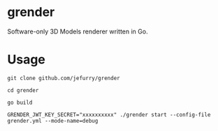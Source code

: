 # grender
Software-only 3D Models renderer written in Go.

# Usage

`git clone github.com/jefurry/grender`

`cd grender`

`go build`

`GRENDER_JWT_KEY_SECRET="xxxxxxxxxx" ./grender start --config-file grender.yml --mode-name=debug`

